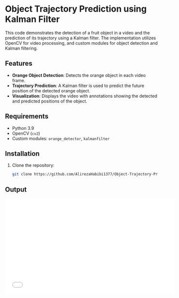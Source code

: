 # Object Trajectory Prediction using Kalman Filter

This code demonstrates the detection of a fruit object in a video and the prediction of its trajectory using a Kalman filter. The implementation utilizes OpenCV for video processing, and custom modules for object detection and Kalman filtering.

## Features
- **Orange Object Detection**: Detects the orange object in each video frame.
- **Trajectory Prediction**: A Kalman filter is used to predict the future position of the detected orange object.
- **Visualization**: Displays the video with annotations showing the detected and predicted positions of the object.

## Requirements

- Python 3.9
- OpenCV (`cv2`)
- Custom modules: `orange_detector`, `kalmanfilter`

## Installation

1. Clone the repository:
   ```bash
   git clone https://github.com/AlirezaHabibi1377/Object-Trajectory-Prediction-using-Kalman-Filter.git
   ```

## Output

<iframe width="560" height="315" src="fruit.mp4" frameborder="0" allow="accelerometer; autoplay; encrypted-media; gyroscope; picture-in-picture" allowfullscreen></iframe>
